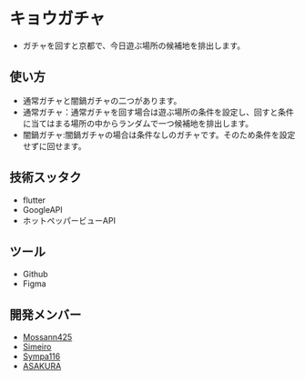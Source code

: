 # キョウガチャ
- ガチャを回すと京都で、今日遊ぶ場所の候補地を排出します。

## 使い方
- 通常ガチャと闇鍋ガチャの二つがあります。
- 通常ガチャ：通常ガチャを回す場合は遊ぶ場所の条件を設定し、回すと条件に当てはまる場所の中からランダムで一つ候補地を排出します。
- 闇鍋ガチャ:闇鍋ガチャの場合は条件なしのガチャです。そのため条件を設定せずに回せます。

## 技術スッタク
- flutter
- GoogleAPI
- ホットペッパービューAPI
  
## ツール
- Github
- Figma
  
## 開発メンバー
- [Mossann425](https://github.com/Mossann425)
- [Simeiro](https://github.com/simeiro)
- [Sympa116](https://github.com/Sympa116)
- [ASAKURA](https://github.com/CrazyHuman00)
